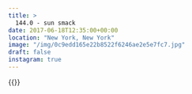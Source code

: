 ```yaml
---
title: >
  144.0 - sun smack
date: 2017-06-18T12:35:00+00:00
location: "New York, New York"
image: "/img/0c9edd165e22b8522f6246ae2e5e7fc7.jpg"
draft: false
instagram: true
---
```


{{<photo src="/img/0c9edd165e22b8522f6246ae2e5e7fc7.jpg">}}
